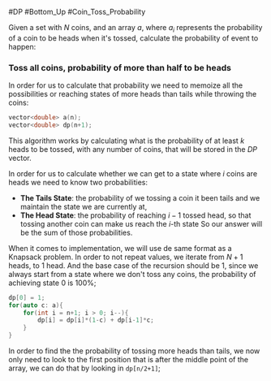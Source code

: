 #DP #Bottom_Up #Coin_Toss_Probability


Given a set with $N$ coins, and an array $a$, where $a_i$ represents the probability of a coin to be heads when it's tossed, calculate the probability of event to happen:

### Toss all coins, probability of more than half to be heads

In order for us to calculate that probability we need to memoize all the possibilities or reaching states of more heads than tails while throwing the coins:

```cpp
vector<double> a(n);
vector<double> dp(n+1);
```

This algorithm works by calculating what is the probability of at least $k$ heads to be tossed, with any number of coins, that will be stored in the $DP$ vector. 

In order for us to calculate whether we can get to a state where $i$ coins are heads we need to know two probabilities:
* **The Tails State**: the probability of we tossing a coin it been tails and we maintain the state we are currently at, 
* **The Head State**: the probability of reaching $i-1$ tossed head, so that tossing another coin can make us reach the $i$-th state
So our answer will be the sum of those probabilities.

When it comes to implementation, we will use de same format as a Knapsack problem.
In order to not repeat values, we iterate from $N+1$ heads, to $1$ head. And the base case of the recursion should be 1, since we always start from a state where we don't toss any coins, the probability of achieving state 0 is 100%; 

```cpp
dp[0] = 1;
for(auto c: a){
	for(int i = n+1; i > 0; i--){
		dp[i] = dp[i]*(1-c) + dp[i-1]*c;
	}
}
```

In order to find the the probability of tossing more heads than tails, we now only need to look to the first position that is after the middle point of the array, we can do that by looking in `dp[n/2+1]`;
